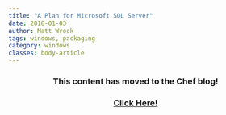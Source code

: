 ```yaml
---
title: "A Plan for Microsoft SQL Server"
date: 2018-01-03
author: Matt Wrock
tags: windows, packaging
category: windows
classes: body-article
---
```


<h3><p style="text-align: center;">This content has moved to the Chef blog!</p></h3>
<h3><a href="https://blog.chef.io/2018/01/03/a-plan-for-microsoft-sql-server"><p style="text-align: center;">Click Here!</p></a></h3>
